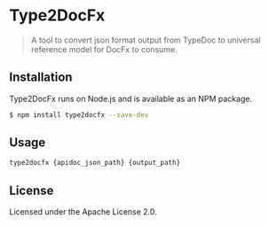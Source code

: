 # Type2DocFx
> A tool to convert json format output from TypeDoc to universal reference model for DocFx to consume.

## Installation
Type2DocFx runs on Node.js and is available as an NPM package.

```bash
$ npm install type2docfx --save-dev
```

## Usage
```bash
type2docfx {apidoc_json_path} {output_path}
```

## License

Licensed under the Apache License 2.0.
